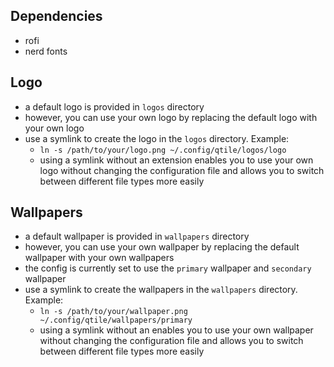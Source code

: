 ## Dependencies

- rofi
- nerd fonts

## Logo

- a default logo is provided in `logos` directory
- however, you can use your own logo by replacing the default logo with your own logo
- use a symlink to create the logo in the `logos` directory. Example:
  - `ln -s /path/to/your/logo.png ~/.config/qtile/logos/logo`
  - using a symlink without an extension enables you to use your own logo without changing the configuration file and allows you to switch between different file types more easily

## Wallpapers

- a default wallpaper is provided in `wallpapers` directory
- however, you can use your own wallpaper by replacing the default wallpaper with your own wallpapers
- the config is currently set to use the `primary` wallpaper and `secondary` wallpaper
- use a symlink to create the wallpapers in the `wallpapers` directory. Example:
  - `ln -s /path/to/your/wallpaper.png ~/.config/qtile/wallpapers/primary`
  - using a symlink without an enables you to use your own wallpaper without changing the configuration file and allows you to switch between different file types more easily
